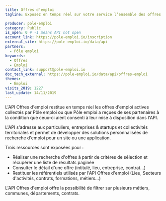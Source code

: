 ```yaml
---
title: Offres d'emploi
tagline: Exposez en temps réel sur votre service l’ensemble des offres d’emploi disponibles sur le site de Pôle emploi

producer: pole-emploi
category: Public
is_open: 0 # -1 means API not open
account_link: https://pole-emploi.io/inscription
external_site: https://pole-emploi.io/data/api
partners:
  - Pôle emploi
keywords:
  - Offres
  - Emploi
contact_link: support@pole-emploi.io
doc_tech_external: https://pole-emploi.io/data/api/offres-emploi
themes:
  - Emploi
visits_2019: 1227
last_update: 14/11/2019
---
```


L'API Offres d'emploi restitue en temps réel les offres d'emploi actives collectés par Pôle emploi ou que Pôle emploi a reçues de ses partenaires à la condition que ceux-ci aient consenti à leur mise à disposition dans l'API.

L'API s'adresse aux particuliers, entreprises & startups et collectivités territoriales et permet de développer des solutions personnalisées de recherche d'emploi pour un site ou une application.

Trois ressources sont exposées pour :

- Réaliser une recherche d'offres à partir de critères de sélection et récupérer une liste de résultats paginée
- Consulter le détail d'une offre (intitulé, lieu, entreprise, contrat...)
- Restituer les référentiels utilisés par l'API Offres d'emploi (Lieu, Secteurs d'activités, contrats, formations, métiers...)

L'API Offres d'emploi offre la possibilité de filtrer sur plusieurs métiers, communes, départements, contrats.
